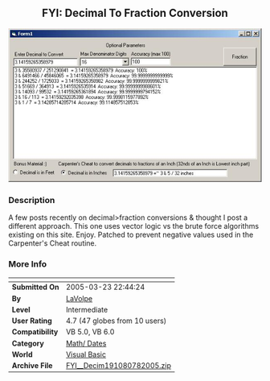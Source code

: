 ﻿<div align="center">

## FYI: Decimal To Fraction Conversion

<img src="PIC2005781327104910.jpg">
</div>

### Description

A few posts recently on decimal&gt;fraction conversions &amp; thought I post a different approach. This one uses vector logic vs the brute force algorithms existing on this site. Enjoy. Patched to prevent negative values used in the Carpenter's Cheat routine.
 
### More Info
 


<span>             |<span>
---                |---
**Submitted On**   |2005-03-23 22:44:24
**By**             |[LaVolpe](https://github.com/Planet-Source-Code/PSCIndex/blob/master/ByAuthor/lavolpe.md)
**Level**          |Intermediate
**User Rating**    |4.7 (47 globes from 10 users)
**Compatibility**  |VB 5\.0, VB 6\.0
**Category**       |[Math/ Dates](https://github.com/Planet-Source-Code/PSCIndex/blob/master/ByCategory/math-dates__1-37.md)
**World**          |[Visual Basic](https://github.com/Planet-Source-Code/PSCIndex/blob/master/ByWorld/visual-basic.md)
**Archive File**   |[FYI\_\_Decim191080782005\.zip](https://github.com/Planet-Source-Code/lavolpe-fyi-decimal-to-fraction-conversion__1-61596/archive/master.zip)








